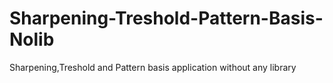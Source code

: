 # Sharpening-Treshold-Pattern-Basis-Nolib
Sharpening,Treshold and Pattern basis application without any library
